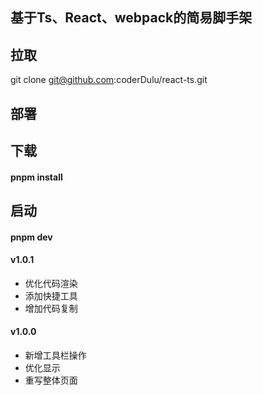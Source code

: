 ## 基于Ts、React、webpack的简易脚手架

## 拉取
git clone git@github.com:coderDulu/react-ts.git

## 部署


## 下载
#### pnpm install

## 启动
#### pnpm dev


#### v1.0.1
* 优化代码渲染
* 添加快捷工具
* 增加代码复制

#### v1.0.0
* 新增工具栏操作
* 优化显示
* 重写整体页面
